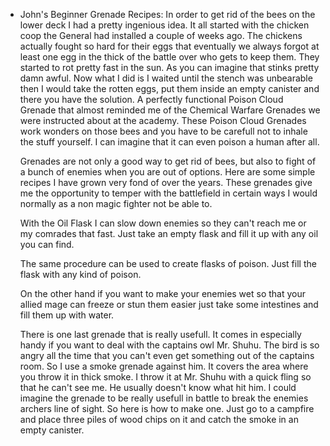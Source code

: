 - John's Beginner Grenade Recipes:
  In order to get rid of the bees on the lower deck I had a pretty ingenious idea. It all started with the chicken coop the General had installed a couple of weeks ago. The chickens actually fought so hard for their eggs that eventually we always forgot at least one egg in the thick of the battle over who gets to keep them. They started to rot pretty fast in the sun. As you can imagine that stinks pretty damn awful. Now what I did is I waited until the stench was unbearable then I would take the rotten eggs, put them inside an empty canister and there you have the solution. A perfectly functional Poison Cloud Grenade that almost reminded me of the Chemical Warfare Grenades we were instructed about at the academy. These Poison Cloud Grenades work wonders on those bees and you have to be carefull not to inhale the stuff yourself. I can imagine that it can even poison a human after all.
  
  Grenades are not only a good way to get rid of bees, but also to fight of a bunch of enemies when you are out of options. Here are some simple recipes I have grown very fond of over the years. These grenades give me the opportunity to temper with the battlefield in certain ways I would normally as a non magic fighter not be able to.
  
  With the Oil Flask I can slow down enemies so they can't reach me or my comrades that fast. Just take an empty flask and fill it up with any oil you can find.
  
  The same procedure can be used to create flasks of poison. Just fill the flask with any kind of poison.
  
  On the other hand if you want to make your enemies wet so that your allied mage can freeze or stun them easier just take some intestines and fill them up with water.
  
  There is one last grenade that is really usefull. It comes in especially handy if you want to deal with the captains owl Mr. Shuhu. The bird is so angry all the time that you can't even get something out of the captains room. So I use a smoke grenade against him. It covers the area where you throw it in thick smoke. I throw it at Mr. Shuhu with a quick fling so that he can't see me. He usually doesn't know what hit him. I could imagine the grenade to be really usefull in battle to break the enemies archers line of sight. So here is how to make one. Just go to a campfire and place three piles of wood chips on it and catch the smoke in an empty canister.